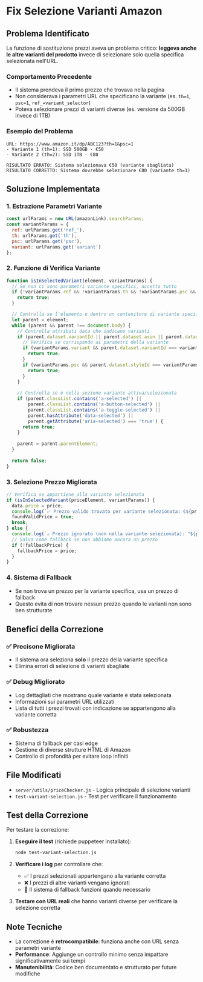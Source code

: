 # Fix Selezione Varianti Amazon

## Problema Identificato

La funzione di sostituzione prezzi aveva un problema critico: **leggeva anche le altre varianti del prodotto** invece di selezionare solo quella specifica selezionata nell'URL.

### Comportamento Precedente
- Il sistema prendeva il primo prezzo che trovava nella pagina
- Non considerava i parametri URL che specificano la variante (es. `th=1`, `psc=1`, `ref_=variant_selector`)
- Poteva selezionare prezzi di varianti diverse (es. versione da 500GB invece di 1TB)

### Esempio del Problema
```
URL: https://www.amazon.it/dp/ABC123?th=1&psc=1
- Variante 1 (th=1): SSD 500GB - €50
- Variante 2 (th=2): SSD 1TB - €80

RISULTATO ERRATO: Sistema selezionava €50 (variante sbagliata)
RISULTATO CORRETTO: Sistema dovrebbe selezionare €80 (variante th=1)
```

## Soluzione Implementata

### 1. Estrazione Parametri Variante
```javascript
const urlParams = new URL(amazonLink).searchParams;
const variantParams = {
  ref: urlParams.get('ref_'),
  th: urlParams.get('th'),
  psc: urlParams.get('psc'),
  variant: urlParams.get('variant')
};
```

### 2. Funzione di Verifica Variante
```javascript
function isInSelectedVariant(element, variantParams) {
  // Se non ci sono parametri variante specifici, accetta tutto
  if (!variantParams.ref && !variantParams.th && !variantParams.psc && !variantParams.variant) {
    return true;
  }

  // Controlla se l'elemento è dentro un contenitore di variante specifica
  let parent = element;
  while (parent && parent !== document.body) {
    // Controlla attributi data che indicano varianti
    if (parent.dataset.variantId || parent.dataset.asin || parent.dataset.styleId) {
      // Verifica se corrisponde ai parametri della variante
      if (variantParams.variant && parent.dataset.variantId === variantParams.variant) {
        return true;
      }
      if (variantParams.psc && parent.dataset.styleId === variantParams.psc) {
        return true;
      }
    }
    
    // Controlla se è nella sezione variante attiva/selezionata
    if (parent.classList.contains('a-selected') || 
        parent.classList.contains('a-button-selected') ||
        parent.classList.contains('a-toggle-selected') ||
        parent.hasAttribute('data-selected') ||
        parent.getAttribute('aria-selected') === 'true') {
      return true;
    }
    
    parent = parent.parentElement;
  }
  
  return false;
}
```

### 3. Selezione Prezzo Migliorata
```javascript
// Verifica se appartiene alla variante selezionata
if (isInSelectedVariant(priceElement, variantParams)) {
  data.price = price;
  console.log(`✅ Prezzo valido trovato per variante selezionata: €${price}`);
  foundValidPrice = true;
  break;
} else {
  console.log(`⚠️ Prezzo ignorato (non nella variante selezionata): "${priceText}"`);
  // Salva come fallback se non abbiamo ancora un prezzo
  if (!fallbackPrice) {
    fallbackPrice = price;
  }
}
```

### 4. Sistema di Fallback
- Se non trova un prezzo per la variante specifica, usa un prezzo di fallback
- Questo evita di non trovare nessun prezzo quando le varianti non sono ben strutturate

## Benefici della Correzione

### ✅ Precisone Migliorata
- Il sistema ora seleziona **solo** il prezzo della variante specifica
- Elimina errori di selezione di varianti sbagliate

### ✅ Debug Migliorato
- Log dettagliati che mostrano quale variante è stata selezionata
- Informazioni sui parametri URL utilizzati
- Lista di tutti i prezzi trovati con indicazione se appartengono alla variante corretta

### ✅ Robustezza
- Sistema di fallback per casi edge
- Gestione di diverse strutture HTML di Amazon
- Controllo di profondità per evitare loop infiniti

## File Modificati

- `server/utils/priceChecker.js` - Logica principale di selezione varianti
- `test-variant-selection.js` - Test per verificare il funzionamento

## Test della Correzione

Per testare la correzione:

1. **Eseguire il test** (richiede puppeteer installato):
   ```bash
   node test-variant-selection.js
   ```

2. **Verificare i log** per controllare che:
   - ✅ I prezzi selezionati appartengano alla variante corretta
   - ❌ I prezzi di altre varianti vengano ignorati
   - 💾 Il sistema di fallback funzioni quando necessario

3. **Testare con URL reali** che hanno varianti diverse per verificare la selezione corretta

## Note Tecniche

- La correzione è **retrocompatibile**: funziona anche con URL senza parametri variante
- **Performance**: Aggiunge un controllo minimo senza impattare significativamente sui tempi
- **Manutenibilità**: Codice ben documentato e strutturato per future modifiche
